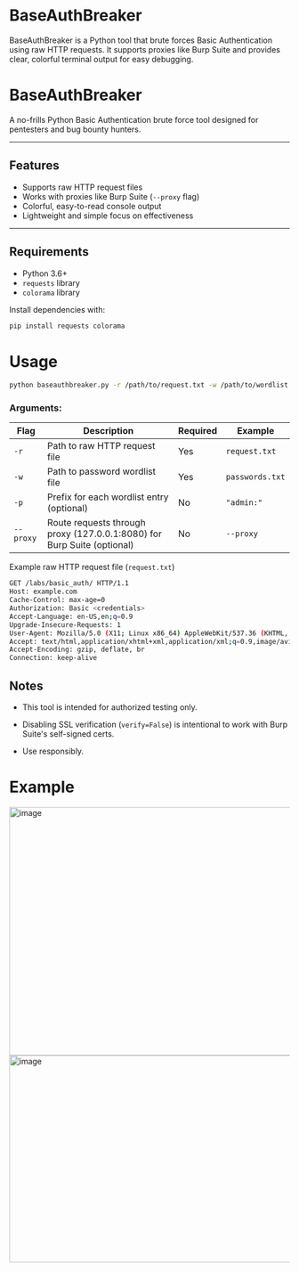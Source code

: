 # BaseAuthBreaker
BaseAuthBreaker is a Python tool that brute forces Basic Authentication using raw HTTP requests. It supports proxies like Burp Suite and provides clear, colorful terminal output for easy debugging.

# BaseAuthBreaker

A no-frills Python Basic Authentication brute force tool designed for pentesters and bug bounty hunters.

---

## Features

- Supports raw HTTP request files  
- Works with proxies like Burp Suite (`--proxy` flag)  
- Colorful, easy-to-read console output  
- Lightweight and simple  focus on effectiveness

---

## Requirements

- Python 3.6+  
- `requests` library  
- `colorama` library

Install dependencies with:

```bash
pip install requests colorama
```

# Usage
```bash
python baseauthbreaker.py -r /path/to/request.txt -w /path/to/wordlist.txt -p "admin:" --proxy
```

### Arguments:

| Flag | Description | Required | Example |
| --- | --- | --- | --- |
| `-r` | Path to raw HTTP request file | Yes | `request.txt` |
| `-w` | Path to password wordlist file | Yes | `passwords.txt` |
| `-p` | Prefix for each wordlist entry (optional) | No | `"admin:"` |
| `--proxy` | Route requests through proxy (127.0.0.1:8080) for Burp Suite (optional) | No | `--proxy` |

Example raw HTTP request file (`request.txt`)
```bash
GET /labs/basic_auth/ HTTP/1.1
Host: example.com
Cache-Control: max-age=0
Authorization: Basic <credentials>
Accept-Language: en-US,en;q=0.9
Upgrade-Insecure-Requests: 1
User-Agent: Mozilla/5.0 (X11; Linux x86_64) AppleWebKit/537.36 (KHTML, like Gecko) Chrome/137.0.0.0 Safari/537.36
Accept: text/html,application/xhtml+xml,application/xml;q=0.9,image/avif,image/webp,image/apng,*/*;q=0.8,application/signed-exchange;v=b3;q=0.7
Accept-Encoding: gzip, deflate, br
Connection: keep-alive
```

Notes
-----

-   This tool is intended for authorized testing only.

-   Disabling SSL verification (`verify=False`) is intentional to work with Burp Suite's self-signed certs.

-   Use responsibly.

# Example

<img width="1640" height="446" alt="image" src="https://github.com/user-attachments/assets/af9aba82-bae6-4c1c-94ec-ec5f2e32b4c7" />

<img width="1695" height="372" alt="image" src="https://github.com/user-attachments/assets/8d977c8a-a05f-43ea-8fbf-863b87006082" />
